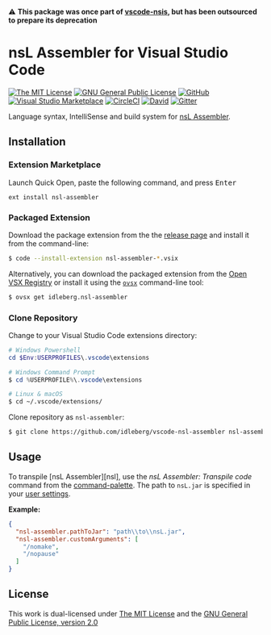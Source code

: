 ⚠️ **This package was once part of [vscode-nsis](https://github.com/idleberg/vscode-nsis), but has been outsourced to prepare its deprecation**

# nsL Assembler for Visual Studio Code

[![The MIT License](https://flat.badgen.net/badge/license/MIT/orange)](http://opensource.org/licenses/MIT)
[![GNU General Public License](https://flat.badgen.net/badge/license/GPL%20v2/orange)](http://www.gnu.org/licenses/gpl-2.0.html)
[![GitHub](https://flat.badgen.net/github/release/idleberg/vscode-nsl-assembler)](https://github.com/idleberg/vscode-nsl-assembler/releases)
[![Visual Studio Marketplace](https://vsmarketplacebadge.apphb.com/installs-short/idleberg.nsl-assembler.svg?style=flat-square)](https://marketplace.visualstudio.com/items?itemName=idleberg.nsl-assembler)
[![CircleCI](https://flat.badgen.net/circleci/github/idleberg/vscode-nsl-assembler)](https://circleci.com/gh/idleberg/vscode-nsl-assembler)
[![David](https://flat.badgen.net/david/dep/idleberg/vscode-nsl-assembler)](https://david-dm.org/idleberg/vscode-nsl-assembler)
[![Gitter](https://flat.badgen.net/badge/chat/on%20gitter/ff69b4)](https://gitter.im/NSIS-Dev/vscode)

Language syntax, IntelliSense and build system for [nsL Assembler](https://github.com/NSIS-Dev/nsl-assembler).

## Installation

### Extension Marketplace

Launch Quick Open, paste the following command, and press <kbd>Enter</kbd>

`ext install nsl-assembler`

### Packaged Extension

Download the package extension from the the [release page](https://github.com/idleberg/vscode-nsl-assembler/releases) and install it from the command-line:

```bash
$ code --install-extension nsl-assembler-*.vsix
```

Alternatively, you can download the packaged extension from the [Open VSX Registry](https://open-vsx.org/) or install it using the [`ovsx`](https://www.npmjs.com/package/ovsx) command-line tool:

```bash
$ ovsx get idleberg.nsl-assembler
```

### Clone Repository

Change to your Visual Studio Code extensions directory:

```powershell
# Windows Powershell
cd $Env:USERPROFILES\.vscode\extensions

# Windows Command Prompt
$ cd %USERPROFILE%\.vscode\extensions
```

```bash
# Linux & macOS
$ cd ~/.vscode/extensions/
```

Clone repository as `nsl-assembler`:

```bash
$ git clone https://github.com/idleberg/vscode-nsl-assembler nsl-assembler
```

## Usage

To transpile [nsL Assembler][nsl], use the *nsL Assembler: Transpile code* command from the [command-palette](https://code.visualstudio.com/docs/editor/codebasics#_command-palette). The path to `nsL.jar` is specified in your [user settings](https://code.visualstudio.com/docs/customization/userandworkspace).

**Example:**

```json
{
  "nsl-assembler.pathToJar": "path\\to\\nsL.jar",
  "nsl-assembler.customArguments": [
    "/nomake",
    "/nopause"
  ]
}
```

## License

This work is dual-licensed under [The MIT License](https://opensource.org/licenses/MIT) and the [GNU General Public License, version 2.0](https://opensource.org/licenses/GPL-2.0)
